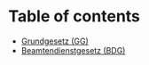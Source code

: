 # Table of contents

* [Grundgesetz (GG)](README.md)
* [Beamtendienstgesetz (BDG)](beamtendienstgesetz-bdg.md)
